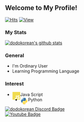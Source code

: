 <div align=left>

## Welcome to My Profile!

[![Hits](https://hits.seeyoufarm.com/api/count/incr/badge.svg?url=https%3A%2F%2Fgithub.com%2Fdodokorean)]()
[![View](https://komarev.com/ghpvc/?username=dodokorean&style=flat-square)]() 

</div>

### My Stats
[![dodokorean's github stats](https://github-readme-stats.vercel.app/api?username=dodokorean&show_icons=true&theme=merko)]()

</div>

### General
- I'm Ordinary User
- Learning Programming Language

### Interest
- Java Script <img align="left" width="26px" src="https://github.com/devicons/devicon/blob/master/icons/javascript/javascript-plain.svg"/>
- Python <img align="left" width="26px" src="https://github.com/devicons/devicon/blob/master/icons/python/python-original.svg"/>

<div align=left>

[![dodokorean Discord Badge](http://img.shields.io/badge/-My%20Discord-black?style=flat-square&logo=discord&link=https://discord.gg/SGg9ZX7)](https://discord.gg/SGg9ZX7)  
[![Youtube Badge](https://img.shields.io/badge/Youtube-ff0000?style=flat-square&logo=youtube&link=https://www.youtube.com/channel/UCVnfclpHNKOe1QkEQxYo1jw)](https://www.youtube.com/channel/UCVnfclpHNKOe1QkEQxYo1jw) 
